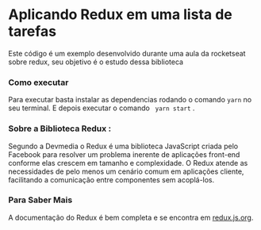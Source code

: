 # Aplicando Redux em uma lista de tarefas

Este código é um exemplo desenvolvido durante uma aula da rocketseat sobre redux,
seu objetivo é o estudo dessa biblioteca

### Como executar

Para executar basta instalar as dependencias rodando o comando ``` yarn ``` no seu terminal. E depois executar o comando ``` yarn start``` .

### Sobre a Biblioteca Redux :

Segundo a Devmedia o Redux é uma biblioteca JavaScript criada pelo Facebook para resolver um problema inerente de aplicações front-end conforme elas crescem em tamanho e complexidade. O Redux atende as necessidades de pelo menos um cenário comum em aplicações cliente, facilitando a comunicação entre componentes sem acoplá-los.

### Para Saber Mais

A documentação do Redux é bem completa e se encontra em [redux.js.org](https://redux.js.org).
